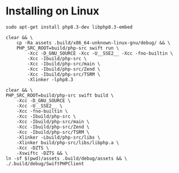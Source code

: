 # Installing on Linux

    sudo apt-get install php8.3-dev libphp8.3-embed

    clear && \
        cp -Ra assets .build/x86_64-unknown-linux-gnu/debug/ && \
        PHP_SRC_ROOT=build/php-src swift run \
            -Xcc -D_GNU_SOURCE -Xcc -U__SSE2__ -Xcc -fno-builtin \
            -Xcc -Ibuild/php-src \
            -Xcc -Ibuild/php-src/main \
            -Xcc -Ibuild/php-src/Zend \
            -Xcc -Ibuild/php-src/TSRM \
            -Xlinker -lphp8.3

    clear && \
    PHP_SRC_ROOT=build/php-src swift build \
        -Xcc -D_GNU_SOURCE \
        -Xcc -U__SSE2__ \
        -Xcc -fno-builtin \
        -Xcc -Ibuild/php-src \
        -Xcc -Ibuild/php-src/main \
        -Xcc -Ibuild/php-src/Zend \
        -Xcc -Ibuild/php-src/TSRM \
        -Xlinker -Lbuild/php-src/libs \
        -Xlinker build/php-src/libs/libphp.a \
        -Xcc -DZTS \
        -Xswiftc -DZTS && \
    ln -sf $(pwd)/assets .build/debug/assets && \
    ./.build/debug/SwiftPHPClient